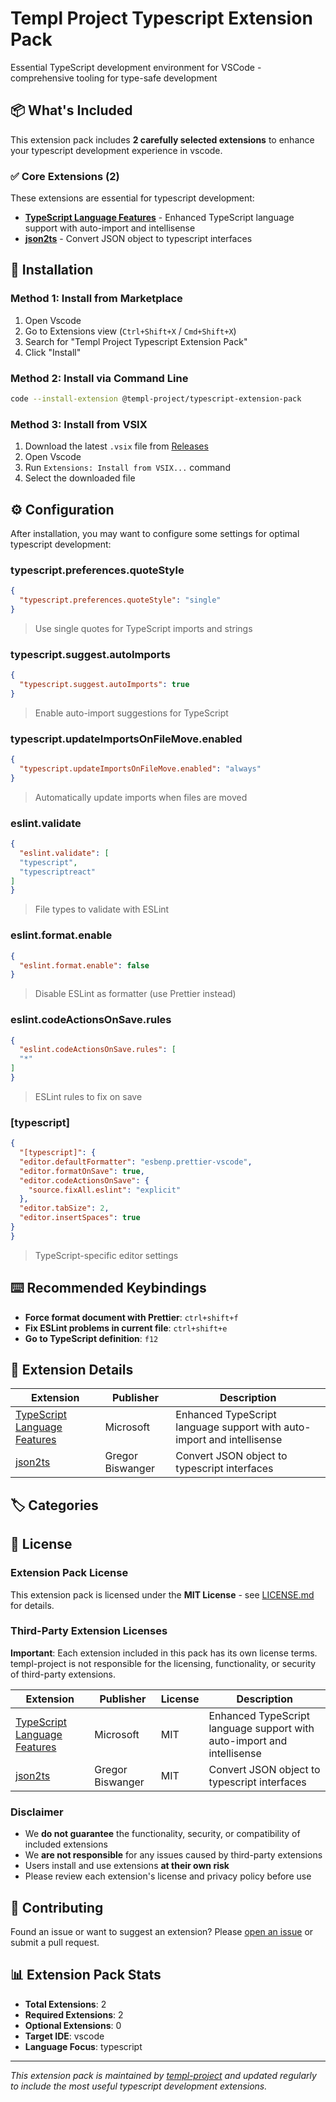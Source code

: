 # Templ Project Typescript Extension Pack

Essential TypeScript development environment for VSCode - comprehensive tooling for type-safe development

## 📦 What's Included

This extension pack includes **2 carefully selected extensions** to enhance your typescript development experience in vscode.

### ✅ Core Extensions (2)

These extensions are essential for typescript development:

- **[TypeScript Language Features](https://marketplace.visualstudio.com/items?itemName&#x3D;ms-vscode.vscode-typescript-next)** - Enhanced TypeScript language support with auto-import and intellisense
- **[json2ts](https://marketplace.visualstudio.com/items?itemName&#x3D;GregorBiswanger.json2ts)** - Convert JSON object to typescript interfaces


## 🚀 Installation

### Method 1: Install from Marketplace
1. Open Vscode
2. Go to Extensions view (`Ctrl+Shift+X` / `Cmd+Shift+X`)
3. Search for "Templ Project Typescript Extension Pack"
4. Click "Install"

### Method 2: Install via Command Line
```bash
code --install-extension @templ-project/typescript-extension-pack
```

### Method 3: Install from VSIX
1. Download the latest `.vsix` file from [Releases](https://github.com/templ-project/vscode-extensions/releases)
2. Open Vscode
3. Run `Extensions: Install from VSIX...` command
4. Select the downloaded file

## ⚙️ Configuration

After installation, you may want to configure some settings for optimal typescript development:

### typescript.preferences.quoteStyle
```json
{
  "typescript.preferences.quoteStyle": "single"
}
```
> Use single quotes for TypeScript imports and strings

### typescript.suggest.autoImports
```json
{
  "typescript.suggest.autoImports": true
}
```
> Enable auto-import suggestions for TypeScript

### typescript.updateImportsOnFileMove.enabled
```json
{
  "typescript.updateImportsOnFileMove.enabled": "always"
}
```
> Automatically update imports when files are moved

### eslint.validate
```json
{
  "eslint.validate": [
  "typescript",
  "typescriptreact"
]
}
```
> File types to validate with ESLint

### eslint.format.enable
```json
{
  "eslint.format.enable": false
}
```
> Disable ESLint as formatter (use Prettier instead)

### eslint.codeActionsOnSave.rules
```json
{
  "eslint.codeActionsOnSave.rules": [
  "*"
]
}
```
> ESLint rules to fix on save

### [typescript]
```json
{
  "[typescript]": {
  "editor.defaultFormatter": "esbenp.prettier-vscode",
  "editor.formatOnSave": true,
  "editor.codeActionsOnSave": {
    "source.fixAll.eslint": "explicit"
  },
  "editor.tabSize": 2,
  "editor.insertSpaces": true
}
}
```
> TypeScript-specific editor settings


## ⌨️ Recommended Keybindings

- **Force format document with Prettier**: `ctrl+shift+f`
- **Fix ESLint problems in current file**: `ctrl+shift+e`
- **Go to TypeScript definition**: `f12`

## 📝 Extension Details

| Extension | Publisher | Description |
|-----------|-----------|-------------|
| [TypeScript Language Features](https://marketplace.visualstudio.com/items?itemName&#x3D;ms-vscode.vscode-typescript-next) | Microsoft | Enhanced TypeScript language support with auto-import and intellisense |
| [json2ts](https://marketplace.visualstudio.com/items?itemName&#x3D;GregorBiswanger.json2ts) | Gregor Biswanger | Convert JSON object to typescript interfaces |

## 🏷️ Categories



## 📄 License

### Extension Pack License
This extension pack is licensed under the **MIT License** - see [LICENSE.md](https://github.com/templ-project/vscode-extensions/blob/main/packages/vscode/typescript/LICENSE.md) for details.

### Third-Party Extension Licenses
**Important**: Each extension included in this pack has its own license terms. templ-project is not responsible for the licensing, functionality, or security of third-party extensions.

| Extension | Publisher | License | Description |
|-----------|-----------|---------|-------------|
| [TypeScript Language Features](https://marketplace.visualstudio.com/items?itemName&#x3D;ms-vscode.vscode-typescript-next) | Microsoft | MIT | Enhanced TypeScript language support with auto-import and intellisense |
| [json2ts](https://marketplace.visualstudio.com/items?itemName&#x3D;GregorBiswanger.json2ts) | Gregor Biswanger | MIT | Convert JSON object to typescript interfaces |

### Disclaimer
- We **do not guarantee** the functionality, security, or compatibility of included extensions
- We **are not responsible** for any issues caused by third-party extensions
- Users install and use extensions **at their own risk**
- Please review each extension's license and privacy policy before use

## 🤝 Contributing

Found an issue or want to suggest an extension? Please [open an issue](https://github.com/templ-project/vscode-extensions/issues) or submit a pull request.

## 📊 Extension Pack Stats

- **Total Extensions**: 2
- **Required Extensions**: 2
- **Optional Extensions**: 0
- **Target IDE**: vscode
- **Language Focus**: typescript

---

*This extension pack is maintained by [templ-project](https://github.com/templ-project) and updated regularly to include the most useful typescript development extensions.*
